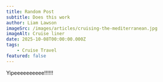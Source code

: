 ```yaml
---
title: Random Post
subtitle: Does this work
author: Liam Lawson
imageSrc: /images/articles/cruising-the-mediterranean.jpg
imageAlt: Cruise liner
date: 2025-10-08T00:00:00.000Z
tags:
    - Cruise Travel
featured: false
---
```


Yipeeeeeeeeee!!!!!!
